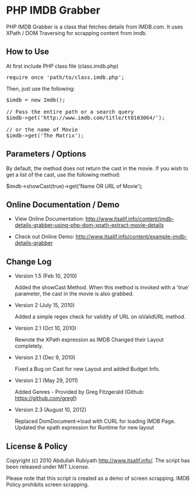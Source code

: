 PHP IMDB Grabber
====================
 PHP IMDB Grabber is a class that fetches details from IMDB.com. It uses XPath / DOM Traversing for scrapping 
 content from imdb.
 
How to Use
----------

At first include PHP class file (class.imdb.php)
  
<pre>
require_once 'path/to/class.imdb.php';
</pre>
  
Then, just use the following:
<pre>
$imdb = new Imdb();
  
// Pass the entire path or a search query
$imdb->get('http://www.imdb.com/title/tt0103064/'); 
  
// or the name of Movie 
$imdb->get('The Matrix'); 
</pre>
  
Parameters / Options
--------------------

  By default, the method does not return the cast in the movie. If you wish to get a list of the cast,
  use the following method:
  
  $imdb->showCast(true)->get('Name OR URL of Movie');
  
  
Online Documentation / Demo
---------------------------

* View Online Documentation: <http://www.itsalif.info/content/imdb-details-grabber-using-php-dom-xpath-extract-movie-details>
  
* Check out Online Demo: <http://www.itsalif.info/content/example-imdb-details-grabber>


Change Log
--------------------------

* Version 1.5 (Feb 10, 2010)

   Added the showCast Method. When this method is invoked with a 'true' parameter, the cast in the movie is also grabbed.
	
* Version 2 (July 15, 2010)

   Added a simple regex check for validity of URL on isValidURL method.

* Version 2.1 (Oct 10, 2010)

   Rewrote the XPath expression as IMDB Changed their Layout completely.
 	
* Version 2.1 (Dec 9, 2010)

   Fixed a Bug on Cast for new Layout and added Budget Info.

* Version 2.1 (May 29, 2011)

   Added Genres - Provided by Greg Fitzgerald (Github: https://github.com/gregf)

* Version 2.3 (August 10, 2012)

  Replaced DomDocument->load with CURL for loading IMDB Page. Updated the xpath expression for Runtime for new layout
   
License & Policy
--------------------------

Copyright (c) 2010 Abdullah Rubiyath <http://www.itsalif.info/>. 
The script has been released under MIT License. 

Please note that this script is created as a demo of screen scrapping. IMDB Policy prohibits screen scrapping.    